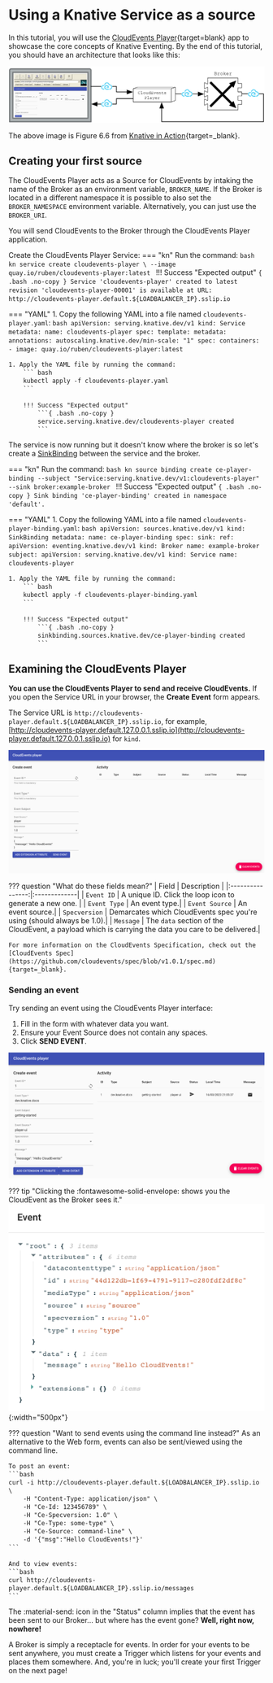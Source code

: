 # Using a Knative Service as a source

In this tutorial, you will use the [CloudEvents Player](https://github.com/ruromero/cloudevents-player){target=blank} app to showcase the core concepts of Knative Eventing. By the end of this tutorial, you should have an architecture that looks like this:

![The CloudEvents Player acts as both a source and a sink for CloudEvents](images/event_diagram.png)

The above image is Figure 6.6 from [Knative in Action](https://www.manning.com/books/knative-in-action){target=_blank}.

## Creating your first source

The CloudEvents Player acts as a Source for CloudEvents by intaking the name of the Broker as an environment variable, `BROKER_NAME`. If the Broker is
located in a different namespace it is possible to also set the `BROKER_NAMESPACE` environment variable. Alternatively, you can just use the `BROKER_URI`.

You will send CloudEvents to the Broker through the CloudEvents Player application.

Create the CloudEvents Player Service:
=== "kn"
    Run the command:
    ```bash
    kn service create cloudevents-player \
    --image quay.io/ruben/cloudevents-player:latest
    ```
    !!! Success "Expected output"
        ```{ .bash .no-copy }
        Service 'cloudevents-player' created to latest revision 'cloudevents-player-00001' is available at URL:
        http://cloudevents-player.default.${LOADBALANCER_IP}.sslip.io
        ```

=== "YAML"
    1. Copy the following YAML into a file named `cloudevents-player.yaml`:
        ```bash
        apiVersion: serving.knative.dev/v1
        kind: Service
        metadata:
          name: cloudevents-player
        spec:
          template:
            metadata:
              annotations:
                autoscaling.knative.dev/min-scale: "1"
            spec:
              containers:
                - image: quay.io/ruben/cloudevents-player:latest
        ```

    1. Apply the YAML file by running the command:
        ``` bash
        kubectl apply -f cloudevents-player.yaml
        ```

        !!! Success "Expected output"
            ```{ .bash .no-copy }
            service.serving.knative.dev/cloudevents-player created
            ```

The service is now running but it doesn't know where the broker is so let's create a
[SinkBinding](https://knative.dev/docs/eventing/custom-event-source/sinkbinding/) between the service and the broker.

=== "kn"
    Run the command:
    ```bash
    kn source binding create ce-player-binding --subject "Service:serving.knative.dev/v1:cloudevents-player" --sink broker:example-broker
    ```
    !!! Success "Expected output"
        ```{ .bash .no-copy }
        Sink binding 'ce-player-binding' created in namespace 'default'.
        ```

=== "YAML"
    1. Copy the following YAML into a file named `cloudevents-player-binding.yaml`:
        ```bash
        apiVersion: sources.knative.dev/v1
        kind: SinkBinding
        metadata:
          name: ce-player-binding
        spec:
          sink:
            ref:
              apiVersion: eventing.knative.dev/v1
              kind: Broker
              name: example-broker
          subject:
            apiVersion: serving.knative.dev/v1
            kind: Service
            name: cloudevents-player
        ```

    1. Apply the YAML file by running the command:
        ``` bash
        kubectl apply -f cloudevents-player-binding.yaml
        ```

        !!! Success "Expected output"
            ```{ .bash .no-copy }
            sinkbinding.sources.knative.dev/ce-player-binding created
            ```

## Examining the CloudEvents Player

**You can use the CloudEvents Player to send and receive CloudEvents.**
If you open the Service URL in your browser, the **Create Event** form appears.

The Service URL is `http://cloudevents-player.default.${LOADBALANCER_IP}.sslip.io`,
for example, [http://cloudevents-player.default.127.0.0.1.sslip.io](http://cloudevents-player.default.127.0.0.1.sslip.io) for `kind`.

![The user interface for the CloudEvents Player](images/event_form.png)

??? question "What do these fields mean?"
    | Field          | Description |
    |:----------------:|:-------------|
    | `Event ID`     | A unique ID. Click the loop icon to generate a new one.   |
    | `Event Type`   | An event type.|
    | `Event Source` | An event source.|
    | `Specversion`  | Demarcates which CloudEvents spec you're using (should always be 1.0).|
    | `Message`      | The `data` section of the CloudEvent, a payload which is carrying the data you care to be delivered.|

    For more information on the CloudEvents Specification, check out the [CloudEvents Spec](https://github.com/cloudevents/spec/blob/v1.0.1/spec.md){target=_blank}.

### Sending an event

Try sending an event using the CloudEvents Player interface:

1. Fill in the form with whatever data you want.
1. Ensure your Event Source does not contain any spaces.
1. Click **SEND EVENT**.

![CloudEvents Player Send](images/event_sent.png)

??? tip "Clicking the :fontawesome-solid-envelope: shows you the CloudEvent as the Broker sees it."
    ![Event Details](images/event_details.png){:width="500px"}

??? question "Want to send events using the command line instead?"
    As an alternative to the Web form, events can also be sent/viewed using the command line.

    To post an event:
    ```bash
    curl -i http://cloudevents-player.default.${LOADBALANCER_IP}.sslip.io \
        -H "Content-Type: application/json" \
        -H "Ce-Id: 123456789" \
        -H "Ce-Specversion: 1.0" \
        -H "Ce-Type: some-type" \
        -H "Ce-Source: command-line" \
        -d '{"msg":"Hello CloudEvents!"}'
    ```

    And to view events:
    ```bash
    curl http://cloudevents-player.default.${LOADBALANCER_IP}.sslip.io/messages
    ```

The :material-send: icon in the "Status" column implies that the event has been sent to our Broker... but where has the event gone? **Well, right now, nowhere!**

A Broker is simply a receptacle for events. In order for your events to be sent anywhere, you must create a Trigger which listens for your events and places them somewhere. And, you're in luck; you'll create your first Trigger on the next page!

